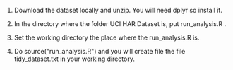 1. Download the dataset locally and unzip. You will need dplyr so install it. 

2. In the directory where the folder UCI HAR Dataset is,  put run_analysis.R .

3. Set the working directory the place where the run_analysis.R is. 

4. Do source("run_analysis.R") and you will create file the file tidy_dataset.txt
 in your working directory.


